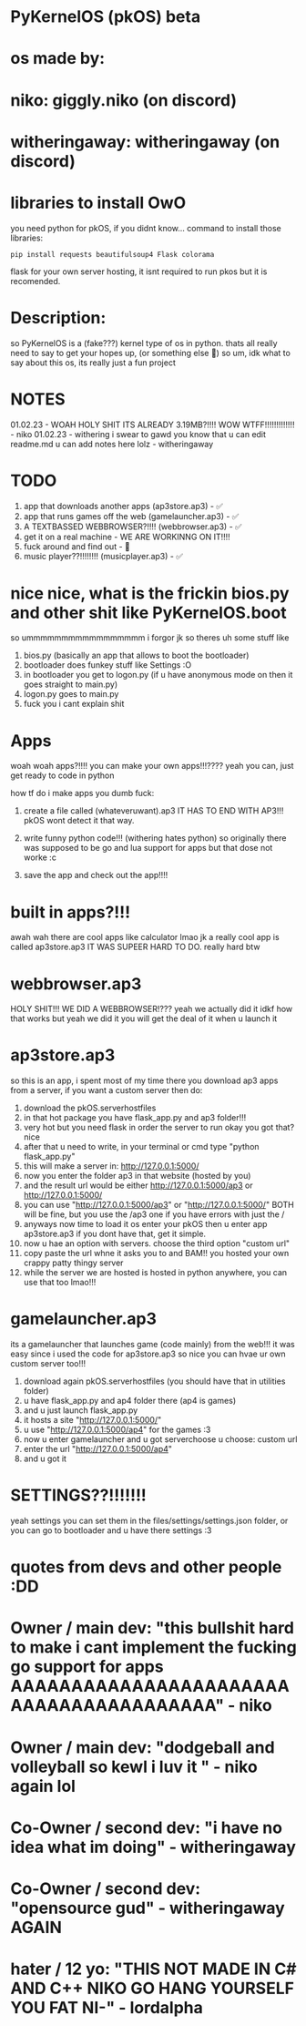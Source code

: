 # PyKernelOS (pkOS) beta
# os made by: 
# niko: giggly.niko (on discord)
# witheringaway: witheringaway (on discord)

# libraries to install OwO
you need python for pkOS, if you didnt know...
command to install those libraries:

``pip install requests beautifulsoup4 Flask colorama``

flask for your own server hosting, it isnt required to run pkos but it is recomended.

# Description: 
so PyKernelOS is a (fake???) kernel type of os in python.
thats all really need to say to get your hopes up, (or something else 🤨)
so um, idk what to say about this os, its really just a fun project 

# NOTES
01.02.23 - WOAH HOLY SHIT ITS ALREADY 3.19MB?!!!! WOW WTFF!!!!!!!!!!!!! - niko
01.02.23 - withering i swear to gawd you know that u can edit readme.md u can add notes here lolz - witheringaway


# TODO
1. app that downloads another apps (ap3store.ap3) - ✅
2. app that runs games off the web (gamelauncher.ap3) - ✅
3. A TEXTBASSED WEBBROWSER?!!!! (webbrowser.ap3) - ✅
4. get it on a real machine - WE ARE WORKINNG ON IT!!!!
5. fuck around and find out - 🗿
6. music player??!!!!!!!! (musicplayer.ap3) - ✅

# nice nice, what is the frickin bios.py and other shit like PyKernelOS.boot
so ummmmmmmmmmmmmmmmm i forgor jk so theres uh some stuff like
1. bios.py (basically an app that allows to boot the bootloader)
2. bootloader does funkey stuff like Settings :O
3. in bootloader you get to logon.py (if u have anonymous mode on then it goes straight to main.py)
4. logon.py goes to main.py
6. fuck you i cant explain shit

# Apps
woah woah apps?!!!! you can make your own apps!!!????
yeah you can, just get ready to code in python

how tf do i make apps you dumb fuck:
1. create a file called (whateveruwant).ap3
IT HAS TO END WITH AP3!!! pkOS wont detect it that way.

2. write funny python code!!! (withering hates python)
so originally there was supposed to be go and lua support for apps
but that dose not worke :c 

3. save the app and check out the app!!!!

# built in apps?!!!
awah wah there are cool apps like calculator lmao
jk a really cool app is called ap3store.ap3
IT WAS SUPEER HARD TO DO.
really hard btw

# webbrowser.ap3
HOLY SHIT!!! WE DID A WEBBROWSER!???
yeah we actually did it
idkf how that works
but yeah
we did it
you will get the deal of it when u launch it

# ap3store.ap3
so this is an app, i spent most of my time there
you download ap3 apps from a server, if you want a custom server then do:
1. download the pkOS.serverhostfiles
2. in that hot package you have flask_app.py and ap3 folder!!!
3. very hot but you need flask in order the server to run okay you got that? nice
4. after that u need to write, in your terminal or cmd type "python flask_app.py"
5. this will make a server in: http://127.0.0.1:5000/
6. now you enter the folder ap3 in that website (hosted by you)
7. and the result url would be either http://127.0.0.1:5000/ap3 or http://127.0.0.1:5000/
8. you can use "http://127.0.0.1:5000/ap3" or "http://127.0.0.1:5000/" BOTH will be fine, but you use the /ap3 one if you have errors with just the /
9. anyways now time to load it os enter your pkOS then u enter app ap3store.ap3 if you dont have that, get it simple.
10. now u hae an option with servers. choose the third option "custom url"
11. copy paste the url whne it asks you to and BAM!! you hosted your own crappy patty thingy server
12. while the server we are hosted is hosted in python anywhere, you can use that too lmao!!!

# gamelauncher.ap3
its a gamelauncher that launches game (code mainly) from the web!!!
it was easy since i used the code for ap3store.ap3 so nice
you can hvae ur own custom server too!!!
1. download again pkOS.serverhostfiles (you should have that in utilities folder)
2. u have flask_app.py and ap4 folder there (ap4 is games)
3. and u just launch flask_app.py
4. it hosts a site "http://127.0.0.1:5000/"
5. u use "http://127.0.0.1:5000/ap4" for the games :3
6. now u enter gamelauncher and u got serverchoose u choose: custom url
7. enter the url "http://127.0.0.1:5000/ap4"
8. and u got it

# SETTINGS??!!!!!!!
yeah settings you can set them in the files/settings/settings.json folder, 
or you can go to bootloader and u have there settings :3

# quotes from devs and other people :DD
# Owner / main dev: "this bullshit hard to make i cant implement the fucking go support for apps AAAAAAAAAAAAAAAAAAAAAAAAAAAAAAAAAAAAAAAA" - niko
# Owner / main dev: "dodgeball and volleyball so kewl i luv it " - niko again lol
# Co-Owner / second dev: "i have no idea what im doing" - witheringaway
# Co-Owner / second dev: "opensource gud" - witheringaway AGAIN
# hater / 12 yo: "THIS NOT MADE IN C# AND C++ NIKO GO HANG YOURSELF YOU FAT NI-" - lordalpha
